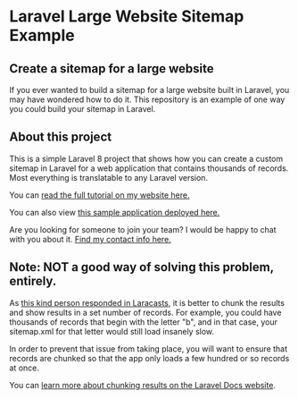 # Laravel Large Website Sitemap Example

## Create a sitemap for a large website
If you ever wanted to build a sitemap for a large website built in Laravel, you may have wondered how to do it. This repository is an example of one way you could build your sitemap in Laravel.

## About this project

This is a simple Laravel 8 project that shows how you can create a custom sitemap in Laravel for a web application that contains thousands of records. Most everything is translatable to any Laravel version.

You can [read the full tutorial on my website here.](https://chriswray.dev/posts/how-to-create-a-sitemap-in-laravel-for-a-website-that-contains-thousands-of-records)

You can also view [this sample application deployed here.](https://sitemap-project.chriswray.dev)

Are you looking for someone to join your team? I would be happy to chat with you about it. [Find my contact info here.](https://chriswray.dev/contact)

## Note: NOT a good way of solving this problem, entirely.

As [this kind person responded in Laracasts](https://laracasts.com/discuss/channels/laravel/how-to-create-sitemap-for-30000-records?page=1&replyId=839970), it is better to chunk the results and show results in a set number of records. For example, you could have thousands of records that begin with the letter "b", and in that case, your sitemap.xml for that letter would still load insanely slow.

In order to prevent that issue from taking place, you will want to ensure that records are chunked so that the app only loads a few hundred or so records at once.

You can [learn more about chunking results on the Laravel Docs website](https://laravel.com/docs/9.x/queries#chunking-results).
